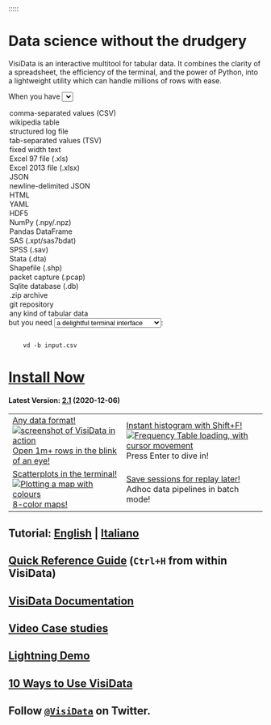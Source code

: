 :::::

# Data science without the drudgery

VisiData is an interactive multitool for tabular data.  It combines the clarity of a spreadsheet, the efficiency of the terminal, and the power of Python, into a lightweight utility which can handle millions of rows with ease.

When you have <select id="infmt">
<option value="input.csv" selected="selected">comma-separated values (CSV)</option>
<option value="https://en.wikipedia.org/wiki/2019%E2%80%9320_coronavirus_pandemic">wikipedia table</option>
<option value="input.log">structured log file</option>
<option value="input.tsv">tab-separated values (TSV)</option>
<option value="input.txt -f fixed">fixed width text</option>
<option value="input.xls">Excel 97 file (.xls)</option>
<option value="input.xlsx">Excel 2013 file (.xlsx)</option>
<option value="input.json">JSON</option>
<option value="input.jsonl">newline-delimited JSON</option>
<option value="input.html">HTML</option>
<option value="input.yml">YAML</option>
<option value="input.h5">HDF5</option>
<option value="input.npy">NumPy (.npy/.npz)</option>
<option value="visidata.view_pandas(df)">Pandas DataFrame</option>
<option value="input.xpt">SAS (.xpt/sas7bdat)</option>
<option value="input.sav">SPSS (.sav)</option>
<option value="input.dta">Stata (.dta)</option>
<option value="input.shp">Shapefile (.shp)</option>
<option value="input.pcap">packet capture (.pcap)</option>
<option value="input.db">Sqlite database (.db)</option>
<option value="input.zip">.zip archive</option>
<option value="vgit">git repository</option>
<option value="">any kind of tabular data</option>
</select>
but you need
<select id="outfmt">
<option value="" selected="selected">a delightful terminal interface</option>
<option value="">to explore the data quickly</option>
<option value=" # 'Shift+F' on any column">to get some quick insights</option>
<option value=" # '=' to add a Python column">to compute Python for each row</option>
<option value="-b -o output.tsv">tab-separated values (TSV)</option>
<option value="-b -o output.csv">comma-separated values (CSV)</option>
<option value="-b -o output.txt --save-filetype=fixed">fixed width text</option>
<option value=" 'e' to edit">to clean up the data</option>
<option value="-b -o output.txt">plain text</option>
<option value="-b -o output.json">JSON</option>
<option value="-b -o output.jsonl">JSON (newline-delimited)</option>
<option value="-b -o output.geojson">GeoJSON</option>
<option value="-b -o output.html">HTML &lt;table&gt;</option>
<option value="-b -o output.sqlite">Sqlite database</option>
<option value="-b -o output.md">Markdown</option>
<option value="-b -o output.jira">Markdown (org-mode) </option>
<option value="-b -o output.npy">Numpy (.npy) file</option>
</select>:

<p id="cmdouter">
<code id="cmdline">
    vd -b input.csv
</code>
</p>

<script type="text/javascript">
    function display() {
        var infmt = document.getElementById("infmt").value;
        var outfmt = document.getElementById("outfmt").value;
        document.getElementById("cmdline").innerHTML = "vd " + infmt + " " + outfmt;

    }

    var infmt = document.getElementById("infmt");
    var outfmt = document.getElementById("outfmt");

    infmt.addEventListener('change', display);
    outfmt.addEventListener('change', display);
    display();
</script>

# [Install Now](/install)

#### Latest Version: [2.1](/blog/2020/v2.1/) (2020-12-06)

<table>
<tr>

<td>
<a class="" href="/formats">
Any data format!
<div class="screenshot">
<img src="/basic-screenshot.png" alt="screenshot of VisiData in action"/>
</div>
Open 1m+ rows in the blink of an eye!
</a>
</td>

<td>
<a class="" href="https://jsvine.github.io/intro-to-visidata/the-big-picture/visidata-in-60-seconds/">
Instant histogram with Shift+F!
<div class="screenshot">
<a href="/freq-move-row.gif"><img src="/freq-move-row.gif" alt="Frequency Table loading, with cursor movement"/></a>
</div>
Press Enter to dive in!
</td>
</tr>

<tr>
<td>
<a href="https://www.youtube.com/watch?v=N1CBDTgGtOU&t=134">
Scatterplots in the terminal!
<div class="screenshot">
<img src="/map-colours.png" alt="Plotting a map with colours"/>
</div>
8-color maps!
</a>
</td>

<td>
<a href="/docs/save-restore">
Save sessions for replay later!
<div class="screenshot">
<a href="/scatterplot-usage.png"><img src="/scatterplot-usage.png" alt=""/></a>
</div>
Adhoc data pipelines in batch mode!
<!--pre>vd --batch input.csv -o output.json</pre-->
</a>
</td>
</tr>

<!--tr>
<td>
Search, sort, filter with regex!
<div class="screenshot">
<a href=""><img src="" alt=""/></a>
</div>
Bulk transform with Python!
</td>

<td>
Includes pandas DataFrame adapter!
<pre>vd.view_pandas(obj)</pre>
<div class="screenshot">
<a href=""><img src="" alt=""/></a>
</div>
Extensible with Python!
</td>
</tr-->

</table>

## Tutorial: [English](https://jsvine.github.io/intro-to-visidata/index.html) | [Italiano](https://github.com/ondata/guidaVisiData/tree/master/testo)

## [Quick Reference Guide](/man) (`Ctrl+H` from within VisiData)

## [VisiData Documentation](/docs)

## [Video Case studies](https://www.youtube.com/playlist?list=PLxu7QdBkC7drrAGfYzatPGVHIpv4Et46W)

## [Lightning Demo](https://www.youtube.com/watch?v=N1CBDTgGtOU)

## [10 Ways to Use VisiData](/blog/2020/ten)

## Follow [`@VisiData`](https://twitter.com/visidata) on Twitter.

